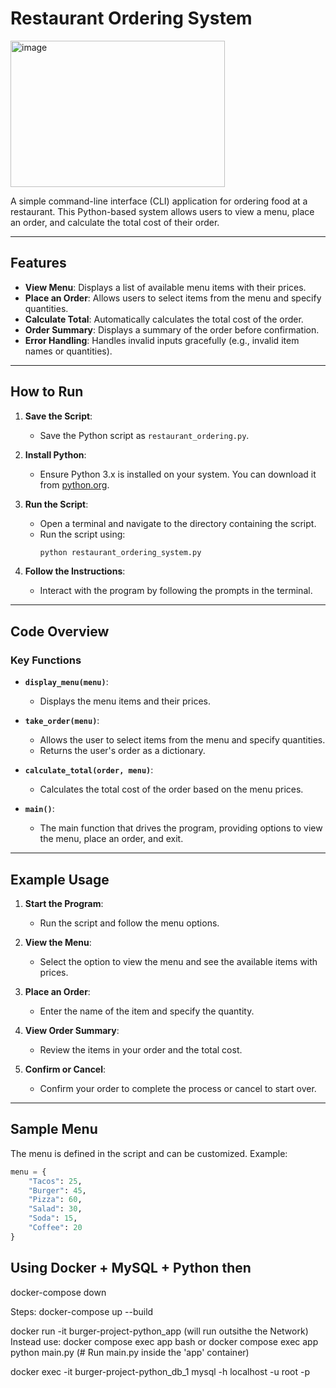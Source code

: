 # Restaurant Ordering System

<img width="343" height="234" alt="image" src="https://github.com/user-attachments/assets/fca5f735-2e3f-4842-9a49-578b586a76dd" />

A simple command-line interface (CLI) application for ordering food at a restaurant. This Python-based system allows users to view a menu, place an order, and calculate the total cost of their order.

---

## Features

- **View Menu**: Displays a list of available menu items with their prices.
- **Place an Order**: Allows users to select items from the menu and specify quantities.
- **Calculate Total**: Automatically calculates the total cost of the order.
- **Order Summary**: Displays a summary of the order before confirmation.
- **Error Handling**: Handles invalid inputs gracefully (e.g., invalid item names or quantities).

---

## How to Run

1. **Save the Script**:
   - Save the Python script as `restaurant_ordering.py`.

2. **Install Python**:
   - Ensure Python 3.x is installed on your system. You can download it from [python.org](https://www.python.org/).

3. **Run the Script**:
   - Open a terminal and navigate to the directory containing the script.
   - Run the script using:
     ```bash
     python restaurant_ordering_system.py
     ```

4. **Follow the Instructions**:
   - Interact with the program by following the prompts in the terminal.

---

## Code Overview

### Key Functions

- **`display_menu(menu)`**:
  - Displays the menu items and their prices.

- **`take_order(menu)`**:
  - Allows the user to select items from the menu and specify quantities.
  - Returns the user's order as a dictionary.

- **`calculate_total(order, menu)`**:
  - Calculates the total cost of the order based on the menu prices.

- **`main()`**:
  - The main function that drives the program, providing options to view the menu, place an order, and exit.

---

## Example Usage

1. **Start the Program**:
   - Run the script and follow the menu options.

2. **View the Menu**:
   - Select the option to view the menu and see the available items with prices.

3. **Place an Order**:
   - Enter the name of the item and specify the quantity.

4. **View Order Summary**:
   - Review the items in your order and the total cost.

5. **Confirm or Cancel**:
   - Confirm your order to complete the process or cancel to start over.

---

## Sample Menu

The menu is defined in the script and can be customized. Example:

```python
menu = {
    "Tacos": 25,
    "Burger": 45,
    "Pizza": 60,
    "Salad": 30,
    "Soda": 15,
    "Coffee": 20
}
```

## Using Docker + MySQL + Python then


docker-compose down

Steps:
docker-compose up --build

docker run -it burger-project-python_app (will run outsithe the Network)
Instead use:
docker compose exec app bash
or
docker compose exec app python main.py   (# Run main.py inside the 'app' container)


docker exec -it burger-project-python_db_1 mysql -h localhost -u root -p
